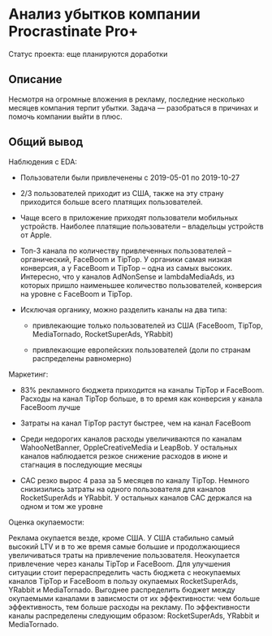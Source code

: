 # Анализ убытков компании Procrastinate Pro+

Статус проекта: еще планируются доработки

## Описание

Несмотря на огромные вложения в рекламу, последние несколько месяцев компания терпит убытки. Задача — разобраться в причинах и помочь компании выйти в плюс.

## Общий вывод

Наблюдения с EDA:

* Пользователи были привлеченены с 2019-05-01 по 2019-10-27

* 2/3 пользователей приходит из США, также на эту страну приходится больше всего платящих пользователей.

* Чаще всего в приложение приходят пользователи мобильных устройств. Наиболее платящие пользователи – владельцы устройств от Apple.

* Топ-3 канала по количеству привлеченных пользователей – органический, FaceBoom и TipTop. У органики самая низкая конверсия, а у FaceBoom и TipTop – одна из самых высоких. Интересно, что у каналов AdNonSense и lambdaMediaAds, из которых пришло наименьшее количество пользователей, конверсия на уровне с FaceBoom и TipTop.

* Исключая органику, можно разделить каналы на два типа: 
    
    * привлекающие только пользователей из США (FaceBoom, TipTop, MediaTornado, RocketSuperAds, YRabbit) 
    
    * привлекающие европейских пользователей (доли по странам распределены равномерно)
    
Маркетинг:

* 83% рекламного бюджета приходится на каналы TipTop и FaceBoom. Расходы на канал TipTop больше, в то время как конверсия у канала FaceBoom лучше

* Затраты на канал TipTop растут быстрее, чем на канал FaceBoom

* Среди недорогих каналов расходы увеличиваются по каналам WahooNetBanner, OppleCreativeMedia и LeapBob. У остальных каналов наблюдается резкое снижение расходов в июне и стагнация в последующие месяцы

* CAC резко вырос 4 раза за 5 месяцев по каналу TipTop. Немного снизизились затраты на одного пользователя для каналов RocketSuperAds и YRabbit. У остальных каналов CAC держался на одном и том же уровне

Оценка окупаемости:

Реклама окупается везде, кроме США. У США стабильно самый высокий LTV и в то же время самые большие и продолжающиеся увеличиваться траты на привлечение пользователя. Неокупается привлечение через каналы TipTop и FaceBoom. Для улучшения ситуации стоит перераcпределить часть бюджета с неокупаемых каналов TipTop и FaceBoom в пользу окупаемых RocketSuperAds, YRabbit и MediaTornado. Выгоднее распределить бюджет между окупаемыми каналами в зависмости от их эффективности: чем больше эффективность, тем больше расходы на рекламу. По эффективности каналы распределены следующим образом: RocketSuperAds, YRabbit и MediaTornado.